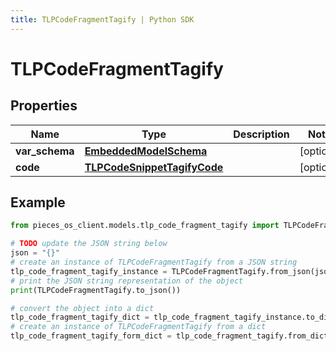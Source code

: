```yaml
---
title: TLPCodeFragmentTagify | Python SDK
---
```


# TLPCodeFragmentTagify


## Properties

Name | Type | Description | Notes
------------ | ------------- | ------------- | -------------
**var_schema** | [**EmbeddedModelSchema**](EmbeddedModelSchema) |  | [optional] 
**code** | [**TLPCodeSnippetTagifyCode**](TLPCodeSnippetTagifyCode) |  | [optional] 

## Example

```python
from pieces_os_client.models.tlp_code_fragment_tagify import TLPCodeFragmentTagify

# TODO update the JSON string below
json = "{}"
# create an instance of TLPCodeFragmentTagify from a JSON string
tlp_code_fragment_tagify_instance = TLPCodeFragmentTagify.from_json(json)
# print the JSON string representation of the object
print(TLPCodeFragmentTagify.to_json())

# convert the object into a dict
tlp_code_fragment_tagify_dict = tlp_code_fragment_tagify_instance.to_dict()
# create an instance of TLPCodeFragmentTagify from a dict
tlp_code_fragment_tagify_form_dict = tlp_code_fragment_tagify.from_dict(tlp_code_fragment_tagify_dict)
```


